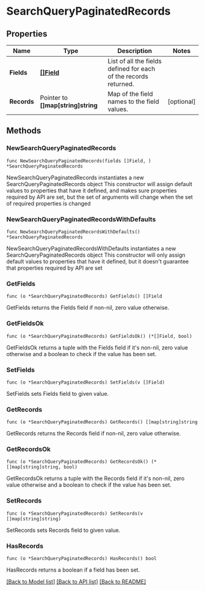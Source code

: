 # SearchQueryPaginatedRecords

## Properties

Name | Type | Description | Notes
------------ | ------------- | ------------- | -------------
**Fields** | [**[]Field**](Field.md) | List of all the fields defined for each of the records returned. | 
**Records** | Pointer to **[]map[string]string** | Map of the field names to the field values. | [optional] 

## Methods

### NewSearchQueryPaginatedRecords

`func NewSearchQueryPaginatedRecords(fields []Field, ) *SearchQueryPaginatedRecords`

NewSearchQueryPaginatedRecords instantiates a new SearchQueryPaginatedRecords object
This constructor will assign default values to properties that have it defined,
and makes sure properties required by API are set, but the set of arguments
will change when the set of required properties is changed

### NewSearchQueryPaginatedRecordsWithDefaults

`func NewSearchQueryPaginatedRecordsWithDefaults() *SearchQueryPaginatedRecords`

NewSearchQueryPaginatedRecordsWithDefaults instantiates a new SearchQueryPaginatedRecords object
This constructor will only assign default values to properties that have it defined,
but it doesn't guarantee that properties required by API are set

### GetFields

`func (o *SearchQueryPaginatedRecords) GetFields() []Field`

GetFields returns the Fields field if non-nil, zero value otherwise.

### GetFieldsOk

`func (o *SearchQueryPaginatedRecords) GetFieldsOk() (*[]Field, bool)`

GetFieldsOk returns a tuple with the Fields field if it's non-nil, zero value otherwise
and a boolean to check if the value has been set.

### SetFields

`func (o *SearchQueryPaginatedRecords) SetFields(v []Field)`

SetFields sets Fields field to given value.


### GetRecords

`func (o *SearchQueryPaginatedRecords) GetRecords() []map[string]string`

GetRecords returns the Records field if non-nil, zero value otherwise.

### GetRecordsOk

`func (o *SearchQueryPaginatedRecords) GetRecordsOk() (*[]map[string]string, bool)`

GetRecordsOk returns a tuple with the Records field if it's non-nil, zero value otherwise
and a boolean to check if the value has been set.

### SetRecords

`func (o *SearchQueryPaginatedRecords) SetRecords(v []map[string]string)`

SetRecords sets Records field to given value.

### HasRecords

`func (o *SearchQueryPaginatedRecords) HasRecords() bool`

HasRecords returns a boolean if a field has been set.


[[Back to Model list]](../README.md#documentation-for-models) [[Back to API list]](../README.md#documentation-for-api-endpoints) [[Back to README]](../README.md)


